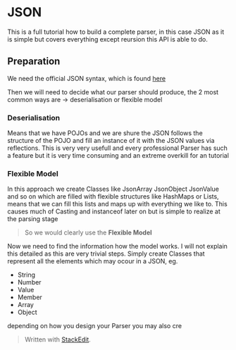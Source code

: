 # JSON
This is a full tutorial how to build a complete parser, in this case JSON as it is simple but covers everything except reursion this API is able to do.
## Preparation
We need the official JSON syntax, which is found [here](http://json.org)

Then we will need to decide what our parser should produce, the 2 most common ways are -> deserialisation or flexible model
### Deserialisation
Means that we have POJOs and we are shure the JSON follows the structure of the POJO and fill an instance of it with the JSON values via reflections. This is very very usefull and every professional Parser has such a feature but it is very time consuming and an extreme overkill for an tutorial
### Flexible Model
In this approach we create Classes like JsonArray JsonObject JsonValue and so on which are filled with flexible structures like HashMaps or Lists, means that we can fill this lists and maps up with everything we like to. This causes much of Casting and instanceof later on but is simple to realize at the parsing stage
> So we would clearly use the **Flexible Model**

Now we need to find the information how the model works.
 I will not explain this detailed as this are very trivial steps. Simply create Classes that represent all the elements which may ocour in a JSON, eg.
 

 - String
 - Number
 - Value
 - Member
 - Array
 - Object

depending on how you design your Parser you may also cre

> Written with [StackEdit](https://stackedit.io/).
<!--stackedit_data:
eyJoaXN0b3J5IjpbMTExOTcwNDUxMiwxNjk4MDE2MzM4XX0=
-->